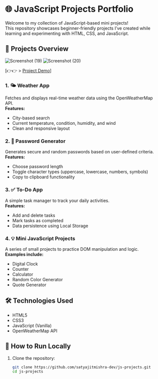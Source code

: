 # 🌐 JavaScript Projects Portfolio

Welcome to my collection of JavaScript-based mini projects!  
This repository showcases beginner-friendly projects I’ve created while learning and experimenting with HTML, CSS, and JavaScript.

## 🚀 Projects Overview
![Screenshot (19)](https://github.com/user-attachments/assets/1c267a56-7399-4368-b1b2-149eb75d4b36)
![Screenshot (20)](https://github.com/user-attachments/assets/569ffec6-54e1-4769-891d-cdc2f7117a1b)

[👉👉 > [Project Demo](https://satyajitmishraportfolio.on.drv.tw/www.satyajitmishra.com/)] 

### 1. 🌤️ Weather App
Fetches and displays real-time weather data using the OpenWeatherMap API.  
**Features:**
- City-based search
- Current temperature, condition, humidity, and wind
- Clean and responsive layout

### 2. 🔐 Password Generator
Generates secure and random passwords based on user-defined criteria.  
**Features:**
- Choose password length
- Toggle character types (uppercase, lowercase, numbers, symbols)
- Copy to clipboard functionality

### 3. ✅ To-Do App
A simple task manager to track your daily activities.  
**Features:**
- Add and delete tasks
- Mark tasks as completed
- Data persistence using Local Storage

### 4. 💡 Mini JavaScript Projects
A series of small projects to practice DOM manipulation and logic.  
**Examples include:**
- Digital Clock
- Counter
- Calculator
- Random Color Generator
- Quote Generator

## 🛠️ Technologies Used
- HTML5
- CSS3
- JavaScript (Vanilla)
- OpenWeatherMap API

## 📂 How to Run Locally

1. Clone the repository:
   ```bash
   git clone https://github.com/satyajitmishra-dev/js-projects.git
   cd js-projects
